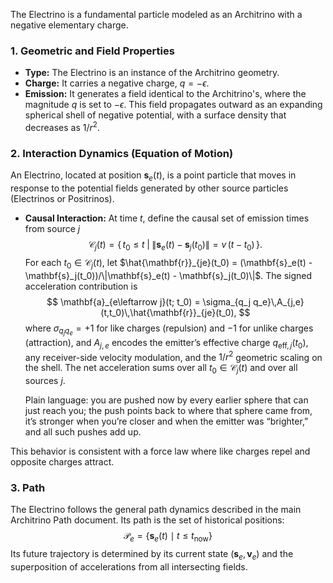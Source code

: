 The Electrino is a fundamental particle modeled as an Architrino with a negative elementary charge.

### **1. Geometric and Field Properties**

-   **Type:** The Electrino is an instance of the Architrino geometry.
-   **Charge:** It carries a negative charge, $q = -\epsilon$.
-   **Emission:** It generates a field identical to the Architrino's, where the magnitude $q$ is set to $-\epsilon$. This field propagates outward as an expanding spherical shell of negative potential, with a surface density that decreases as $1/r^2$.

### **2. Interaction Dynamics (Equation of Motion)**

An Electrino, located at position $\mathbf{s}_e(t)$, is a point particle that moves in response to the potential fields generated by other source particles (Electrinos or Positrinos).

-   **Causal Interaction:** At time $t$, define the causal set of emission times from source $j$
    $$
    \mathcal{C}_j(t) = \big\{\, t_0 \le t \;\big|\; \|\mathbf{s}_e(t) - \mathbf{s}_j(t_0)\| = v\,(t - t_0) \,\big\}.
    $$
    For each $t_0 \in \mathcal{C}_j(t)$, let $\hat{\mathbf{r}}_{je}(t_0) = (\mathbf{s}_e(t) - \mathbf{s}_j(t_0))/\|\mathbf{s}_e(t) - \mathbf{s}_j(t_0)\|$. The signed acceleration contribution is
    $$
    \mathbf{a}_{e\leftarrow j}(t; t_0) = \sigma_{q_j q_e}\,A_{j,e}(t,t_0)\,\hat{\mathbf{r}}_{je}(t_0),
    $$
    where $\sigma_{q_j q_e}=+1$ for like charges (repulsion) and $-1$ for unlike charges (attraction), and $A_{j,e}$ encodes the emitter’s effective charge $q_{\text{eff},j}(t_0)$, any receiver-side velocity modulation, and the $1/r^2$ geometric scaling on the shell. The net acceleration sums over all $t_0 \in \mathcal{C}_j(t)$ and over all sources $j$.

    Plain language: you are pushed now by every earlier sphere that can just reach you; the push points back to where that sphere came from, it’s stronger when you’re closer and when the emitter was “brighter,” and all such pushes add up.

This behavior is consistent with a force law where like charges repel and opposite charges attract.

### **3. Path**

The Electrino follows the general path dynamics described in the main Architrino Path document. Its path is the set of historical positions:
$$
\mathcal{P}_e = \{ \mathbf{s}_e(t) \mid t \le t_{\text{now}} \}
$$
Its future trajectory is determined by its current state $(\mathbf{s}_e, \mathbf{v}_e)$ and the superposition of accelerations from all intersecting fields.

